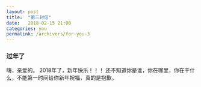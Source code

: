 ```yaml
---
layout: post
title:  "第三封信"
date:   2018-02-15 21:00
categories: you
permalink: /archivers/for-you-3
---
```

### 过年了

嗨，亲爱的。
2018年了，新年快乐！！！
还不知道你是谁，你在哪里，你在干什么，不能第一时间给你新年祝福，真的是抱歉。



